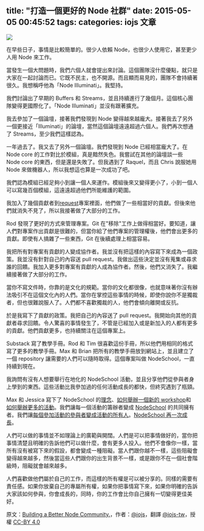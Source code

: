 title: "打造一個更好的 Node 社群"
date: 2015-05-05 00:45:52
tags:
categories: iojs 文章
---


![](https://d262ilb51hltx0.cloudfront.net/max/1000/1*bupWLg7JyqowFbDYltlXFQ.jpeg)

在早些日子，事情是比較簡單的。很少人依賴 Node，也很少人使用它，甚至更少人用 Node 來工作。

當發生一個大問題時，我們六個人就會提出來討論。這個團隊沒什麼優點，就只是大家在一起討論而已。它既不民主，也不開源。而且顯而易見的，團隊不會持續著很久。我想稱呼他為「Node Illuminati」。我堅持。

我們討論出了早期的 Buffers 和 Streams，並且持續進行了幾個月。這個核心團隊變得更國際化了。「Node Illuminati」並沒有跟著擴充。

我去參加了一個論壇，接著我們發現到 Node 變得越來越龐大。接著我去了另外一個更接近「Illuminati」的論壇，當然這個論壇遠遠超過六個人。我們再次想通了 Streams，至少我們這樣認為。

一年過去了。我又去了另外一個論壇。我們發現到 Node 已經相當龐大了。在 Node core 的工作對比於模組，真是黯然失色。我嘗試在其他的論壇談一些 Node core 的東西，但是還是失敗了。但我遇到了 Raquel，而且 Chris 說服她用 Node 來做機器人，所以我想這也算是一次成功了吧。

我們認為模組已經足夠小到讓一個人來運作。模組後來又變得更小了，小到一個人可以寫幾百個模組，這遠遠超過他們所能維護的範圍。

我加入了幾個貢獻者到[request](https://github.com/request/request)專案裡面，他們做了一些相當好的貢獻。但後來他們就消失不見了，所以我接著做了大部分的工作。

Rod 發現了更好的方式來管理專案。Git 在"移除"工作上做得相當好。要知道，讓人們對專案作出貢獻是很難的，但當你給了他們專案的管理權後，他們會出更多的貢獻。即使有人搞雜了一些東西，Git 在後續處理上相當容易。

我把所有對專案有貢獻的人變成協作者。我並沒有把這樣的內容寫下來成為一個政策。我並沒有針對自己的內容送 pull request。我做出這些決定並沒有蒐集或尋求誰的回饋。我加入更多對專案有貢獻的人成為協作者。然後，他們又消失了。我繼續接著做了大部分的工作。

當你不寫文件時，你靠的是文化的規範。當你的文化都很像，也就意味著你沒有辦法吸引不在這個文化內的人們。當你在掌控這些事情的時候，即使你說你不是獨裁者，但也很難說服人了。人們都不喜歡獨裁的人，他們會傾向離開或反抗。

於是我寫下了貢獻的政策。我把自己的內容送了 pull request。我開始向其他的貢獻者尋求回饋。令人驚喜的事情發生了，不管是已經加入或是新加入的人都有更多的貢獻。他們貢獻更多，也持續關注在這個專案上。

Substack 寫了教學手冊。Rod 和 Tim 很喜歡這份手冊，所以他們用相同的格式寫了更多的教學手冊。Max 和 Brian 把所有的教學手冊放到網站上，並且建立了一個 repository 讓需要的人們可以隨時取得。這個專案叫做 NodeSchool，一直持續到現在。

我詢問有沒有人想要舉行在地化的 NodeSchool 活動，並且分享他們從參與者身上學到的東西。這些活動比我參加過的任何活動成長的都快，但終究遇到了瓶頸。

Max 和 Jessica 寫下了 NodeSchool 的[理念](http://nodeschool.io/about.html)、[如何舉辦一個新的 workshop](http://nodeschool.io/building-workshops.html)和 [如何舉辦更多的活動](https://github.com/nodeschool/organizers/blob/master/README.md#how-to-start-a-new-nodeschool-chapter)。我們讓每一個活動的籌辦者變成 [NodeSchool](https://github.com/nodeschool) 的共同擁有者。我們讓[每個參加活動的參與者變成活動的所有人](https://github.com/nodeschool/organizers/blob/master/README.md#3)。[NodeSchool 再一次成長](http://nodeschool.io/chapters.html)。

人們可以做的事情並不如理論上的廣範與開闊。人們是可以把事情做好的，當你把事情清楚且明確的告訴他們可以做什麼，會有更多人投入。他們不會像你一樣，當所有沒有被寫下來的假設，都會變成一種阻礙。當人們跟你越不一樣，這些阻礙會變得越來越多，然後當這些人們跟你的出生背景不一樣，或是跟你不在一個社會階級時，阻礙就會越來越多。

人們喜歡做他們屬於自己的工作，而這樣的所有權是可以被分享的。同樣的需要有責任感。如果你放棄自己的專屬所有權，如果你把事情寫下來，如果你明確的告訴大家該如何參與，你會成長的，同時，你的工作會比你自己擁有一切變得更佳美好。

原文：[Building a Better Node Community.](https://medium.com/node-js-javascript/building-a-better-node-community-3f8f45b45cb5)，作者：[@iojs](https://medium.com/@iojs)，翻譯 [@iojs-tw](https://github.com/iojs/iojs-tw)，授權 [CC-BY 4.0](https://creativecommons.org/licenses/by/4.0/deed.zh_TW)
